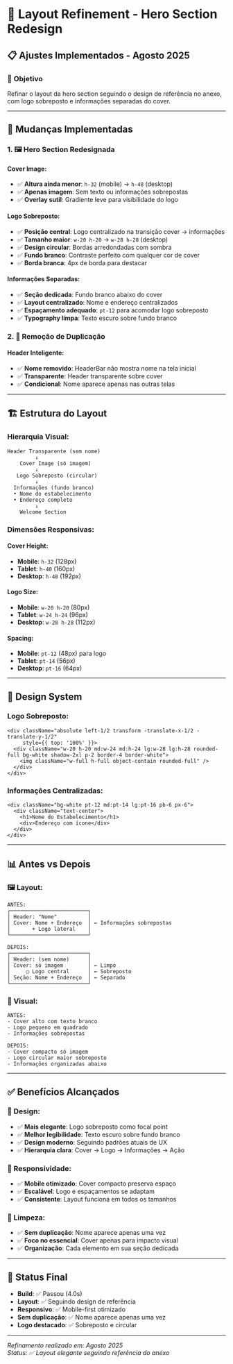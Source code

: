 # 🎨 Layout Refinement - Hero Section Redesign

## 📋 Ajustes Implementados - Agosto 2025

### 🎯 **Objetivo**
Refinar o layout da hero section seguindo o design de referência no anexo, com logo sobreposto e informações separadas do cover.

---

## 🔧 **Mudanças Implementadas**

### **1. 🖼️ Hero Section Redesignada**

#### **Cover Image:**
- ✅ **Altura ainda menor**: `h-32` (mobile) → `h-48` (desktop)
- ✅ **Apenas imagem**: Sem texto ou informações sobrepostas
- ✅ **Overlay sutil**: Gradiente leve para visibilidade do logo

#### **Logo Sobreposto:**
- ✅ **Posição central**: Logo centralizado na transição cover → informações
- ✅ **Tamanho maior**: `w-20 h-20` → `w-28 h-28` (desktop)
- ✅ **Design circular**: Bordas arredondadas com sombra
- ✅ **Fundo branco**: Contraste perfeito com qualquer cor de cover
- ✅ **Borda branca**: 4px de borda para destacar

#### **Informações Separadas:**
- ✅ **Seção dedicada**: Fundo branco abaixo do cover
- ✅ **Layout centralizado**: Nome e endereço centralizados
- ✅ **Espaçamento adequado**: `pt-12` para acomodar logo sobreposto
- ✅ **Typography limpa**: Texto escuro sobre fundo branco

### **2. 🧹 Remoção de Duplicação**

#### **Header Inteligente:**
- ✅ **Nome removido**: HeaderBar não mostra nome na tela inicial
- ✅ **Transparente**: Header transparente sobre cover
- ✅ **Condicional**: Nome aparece apenas nas outras telas

---

## 🏗️ **Estrutura do Layout**

### **Hierarquia Visual:**
```
Header Transparente (sem nome)
         ↓
    Cover Image (só imagem)
         ↓
   Logo Sobreposto (circular)
         ↓
  Informações (fundo branco)
  • Nome do estabelecimento
  • Endereço completo
         ↓
    Welcome Section
```

### **Dimensões Responsivas:**

#### **Cover Height:**
- **Mobile**: `h-32` (128px)
- **Tablet**: `h-40` (160px)  
- **Desktop**: `h-48` (192px)

#### **Logo Size:**
- **Mobile**: `w-20 h-20` (80px)
- **Tablet**: `w-24 h-24` (96px)
- **Desktop**: `w-28 h-28` (112px)

#### **Spacing:**
- **Mobile**: `pt-12` (48px) para logo
- **Tablet**: `pt-14` (56px)
- **Desktop**: `pt-16` (64px)

---

## 🎨 **Design System**

### **Logo Sobreposto:**
```tsx
<div className="absolute left-1/2 transform -translate-x-1/2 -translate-y-1/2" 
     style={{ top: '100%' }}>
  <div className="w-20 h-20 md:w-24 md:h-24 lg:w-28 lg:h-28 rounded-full bg-white shadow-2xl p-2 border-4 border-white">
    <img className="w-full h-full object-contain rounded-full" />
  </div>
</div>
```

### **Informações Centralizadas:**
```tsx
<div className="bg-white pt-12 md:pt-14 lg:pt-16 pb-6 px-6">
  <div className="text-center">
    <h1>Nome do Estabelecimento</h1>
    <div>Endereço com ícone</div>
  </div>
</div>
```

---

## 📊 **Antes vs Depois**

### **🖼️ Layout:**
```
ANTES:
┌─────────────────────────┐
│ Header: "Nome"          │
│ Cover: Nome + Endereço  │ ← Informações sobrepostas
│       + Logo lateral    │
└─────────────────────────┘

DEPOIS:
┌─────────────────────────┐
│ Header: (sem nome)      │
│ Cover: só imagem        │ ← Limpo
│     ◯ Logo central      │ ← Sobreposto
│ Seção: Nome + Endereço  │ ← Separado
└─────────────────────────┘
```

### **🎨 Visual:**
```
ANTES:
- Cover alto com texto branco
- Logo pequeno em quadrado
- Informações sobrepostas

DEPOIS:
- Cover compacto só imagem
- Logo circular maior sobreposto
- Informações organizadas abaixo
```

---

## ✅ **Benefícios Alcançados**

### **🎨 Design:**
- ✅ **Mais elegante**: Logo sobreposto como focal point
- ✅ **Melhor legibilidade**: Texto escuro sobre fundo branco
- ✅ **Design moderno**: Seguindo padrões atuais de UX
- ✅ **Hierarquia clara**: Cover → Logo → Informações → Ação

### **📱 Responsividade:**
- ✅ **Mobile otimizado**: Cover compacto preserva espaço
- ✅ **Escalável**: Logo e espaçamentos se adaptam
- ✅ **Consistente**: Layout funciona em todos os tamanhos

### **🧹 Limpeza:**
- ✅ **Sem duplicação**: Nome aparece apenas uma vez
- ✅ **Foco no essencial**: Cover apenas para impacto visual
- ✅ **Organização**: Cada elemento em sua seção dedicada

---

## 🚀 **Status Final**
- **Build**: ✅ Passou (4.0s)
- **Layout**: ✅ Seguindo design de referência
- **Responsivo**: ✅ Mobile-first otimizado
- **Sem duplicação**: ✅ Nome aparece apenas uma vez
- **Logo destacado**: ✅ Sobreposto e circular

---

*Refinamento realizado em: Agosto 2025*  
*Status: ✅ Layout elegante seguindo referência do anexo*
